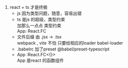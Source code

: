 1. react + ts 才是终极           
    - js 因为类型问题，随意，容易出错            
    - ts 是js 的超级，类型约束          
        加那么一点点 类型约束               
        App: React.FC            
    - 文件后缀 由 .jsx -> .tsx             
        webpack , vite 不怕 只要给相应的loader  babel-loader           
    - .babelrc 加了preset @babel/preset-typescript         
    - App :React.FC<{}>            
        App 是react 的函数组件
